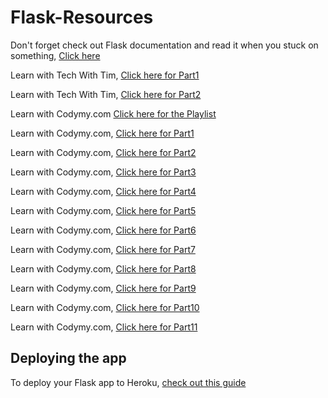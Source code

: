 # Flask-Resources

Don't forget check out Flask documentation and read it when you stuck on something, [Click here](https://flask.palletsprojects.com/en/1.1.x/)


Learn with Tech With Tim, [Click here for Part1](https://www.youtube.com/watch?v=mqhxxeeTbu0)

Learn with Tech With Tim, [Click here for Part2](https://www.youtube.com/watch?v=xIgPMguqyws)

Learn with Codymy.com [Click here for the Playlist](https://www.youtube.com/watch?v=2e4STDACVA8&list=PLCC34OHNcOtqJBOLjXTd5xC0e-VD3siPn)

Learn with Codymy.com, [Click here for Part1](https://www.youtube.com/watch?v=2e4STDACVA8)

Learn with Codymy.com, [Click here for Part2](https://www.youtube.com/watch?v=fQrq207zXzU)

Learn with Codymy.com, [Click here for Part3](https://www.youtube.com/watch?v=_t5GfQyiFm8&t=609s)

Learn with Codymy.com, [Click here for Part4](https://www.youtube.com/watch?v=Rxp3mkg2mRQ&t=928s)

Learn with Codymy.com, [Click here for Part5](https://www.youtube.com/watch?v=r3Xmcdlx-Us&t=3s)

Learn with Codymy.com, [Click here for Part6](https://www.youtube.com/watch?v=U5MBYN6an70)

Learn with Codymy.com, [Click here for Part7](https://www.youtube.com/watch?v=O5m6lNy3w-g&list=PLCC34OHNcOtqJBOLjXTd5xC0e-VD3siPn&index=7)

Learn with Codymy.com, [Click here for Part8](https://www.youtube.com/watch?v=hbDRTZarMUw&list=PLCC34OHNcOtqJBOLjXTd5xC0e-VD3siPn&index=8)

Learn with Codymy.com, [Click here for Part9](https://www.youtube.com/watch?v=4EJwK56pE1Y&list=PLCC34OHNcOtqJBOLjXTd5xC0e-VD3siPn&index=9)

Learn with Codymy.com, [Click here for Part10](https://www.youtube.com/watch?v=w_VHabMAM1c&list=PLCC34OHNcOtqJBOLjXTd5xC0e-VD3siPn&index=10)

Learn with Codymy.com, [Click here for Part11](https://www.youtube.com/watch?v=Li0Abz-KT78&list=PLCC34OHNcOtqJBOLjXTd5xC0e-VD3siPn&index=11)




## Deploying the app

To deploy your Flask app to Heroku, [check out this guide](https://github.com/lpolepeddi/learning-flask/wiki/Deploying-Flask-to-Heroku)